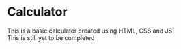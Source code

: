 # Calculator
This is a basic calculator created using HTML, CSS and JS.
<br>
This is still yet to be completed